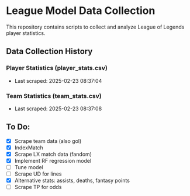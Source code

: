 # League Model Data Collection

This repository contains scripts to collect and analyze League of Legends player statistics.

## Data Collection History

### Player Statistics (player_stats.csv)
- Last scraped: 2025-02-23 08:37:04

### Team Statistics (team_stats.csv)
- Last scraped: 2025-02-23 08:37:08

## To Do:
- [x] Scrape team data (also gol)
- [x] IndexMatch
- [x] Scrape LX match data (fandom)
- [x] Implement RF regression model
- [ ] Tune model
- [ ] Scrape UD for lines
- [x] Alternative stats: assists, deaths, fantasy points
- [ ] Scrape TP for odds